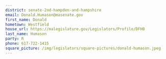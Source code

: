 ```yaml
---
district: senate-2nd-hampden-and-hampshire
email: Donald.Humason@masenate.gov
first_name: Donald
hometown: Westfield
house_url: https://malegislature.gov/Legislators/Profile/DFH0
last_name: Humason
party: R
phone: 617-722-1415
square_picture: /img/legislators/square-pictures/donald-humason.jpeg
---
```

